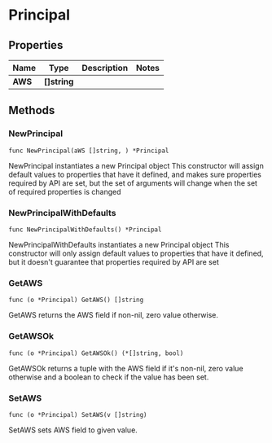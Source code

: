 # Principal

## Properties

|Name | Type | Description | Notes|
|------------ | ------------- | ------------- | -------------|
|**AWS** | **[]string** |  | |

## Methods

### NewPrincipal

`func NewPrincipal(aWS []string, ) *Principal`

NewPrincipal instantiates a new Principal object
This constructor will assign default values to properties that have it defined,
and makes sure properties required by API are set, but the set of arguments
will change when the set of required properties is changed

### NewPrincipalWithDefaults

`func NewPrincipalWithDefaults() *Principal`

NewPrincipalWithDefaults instantiates a new Principal object
This constructor will only assign default values to properties that have it defined,
but it doesn't guarantee that properties required by API are set

### GetAWS

`func (o *Principal) GetAWS() []string`

GetAWS returns the AWS field if non-nil, zero value otherwise.

### GetAWSOk

`func (o *Principal) GetAWSOk() (*[]string, bool)`

GetAWSOk returns a tuple with the AWS field if it's non-nil, zero value otherwise
and a boolean to check if the value has been set.

### SetAWS

`func (o *Principal) SetAWS(v []string)`

SetAWS sets AWS field to given value.



